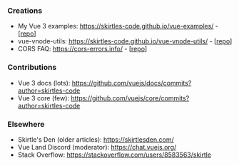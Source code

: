 ### Creations

- My Vue 3 examples: https://skirtles-code.github.io/vue-examples/ - [[repo](https://github.com/skirtles-code/vue-examples)]
- vue-vnode-utils: https://skirtles-code.github.io/vue-vnode-utils/ - [[repo](https://github.com/skirtles-code/vue-vnode-utils)]
- CORS FAQ: https://cors-errors.info/ - [[repo](https://github.com/cors-errors/cors-errors.github.io)]

### Contributions

- Vue 3 docs (lots): https://github.com/vuejs/docs/commits?author=skirtles-code
- Vue 3 core (few): https://github.com/vuejs/core/commits?author=skirtles-code

### Elsewhere

- Skirtle's Den (older articles): https://skirtlesden.com/
- Vue Land Discord (moderator): https://chat.vuejs.org/
- Stack Overflow: https://stackoverflow.com/users/8583563/skirtle
